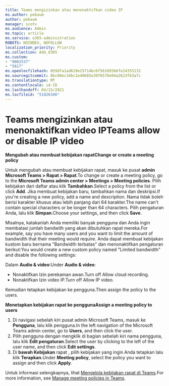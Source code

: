 ```yaml
---
title: Teams mengizinkan atau menonaktifkan video IP
ms.author: pebaum
author: pebaum
manager: scotv
ms.audience: Admin
ms.topic: article
ms.service: o365-administration
ROBOTS: NOINDEX, NOFOLLOW
localization_priority: Priority
ms.collection: Adm_O365
ms.custom:
- "9002537"
- "5617"
ms.openlocfilehash: 059d7a1ad619e25f14bc6f561693b6fe24355132
ms.sourcegitcommit: 8bc60ec34bc1e40685e3976576e04a2623f63a7c
ms.translationtype: MT
ms.contentlocale: id-ID
ms.lasthandoff: 04/15/2021
ms.locfileid: "51826346"
---
```

# <a name="teams-allow-or-disable-ip-video"></a><span data-ttu-id="2cd59-102">Teams mengizinkan atau menonaktifkan video IP</span><span class="sxs-lookup"><span data-stu-id="2cd59-102">Teams allow or disable IP video</span></span>

<span data-ttu-id="2cd59-103">**Mengubah atau membuat kebijakan rapat**</span><span class="sxs-lookup"><span data-stu-id="2cd59-103">**Change or create a meeting policy**</span></span>

<span data-ttu-id="2cd59-104">Untuk mengubah atau membuat kebijakan rapat, masuk ke pusat **admin Microsoft Teams > Rapat > Rapat**.</span><span class="sxs-lookup"><span data-stu-id="2cd59-104">To change or create a meeting policy, go to the **Microsoft Teams admin center > Meetings > Meeting policies**.</span></span> <span data-ttu-id="2cd59-105">Pilih kebijakan dari daftar atau klik **Tambahkan**.</span><span class="sxs-lookup"><span data-stu-id="2cd59-105">Select a policy from the list or click **Add**.</span></span> <span data-ttu-id="2cd59-106">Jika membuat kebijakan baru, tambahkan nama dan deskripsi.</span><span class="sxs-lookup"><span data-stu-id="2cd59-106">If you're creating a new policy, add a name and description.</span></span> <span data-ttu-id="2cd59-107">Nama tidak boleh berisi karakter khusus atau lebih panjang dari 64 karakter.</span><span class="sxs-lookup"><span data-stu-id="2cd59-107">The name can't contain special characters or be longer than 64 characters.</span></span> <span data-ttu-id="2cd59-108">Pilih pengaturan Anda, lalu klik **Simpan**.</span><span class="sxs-lookup"><span data-stu-id="2cd59-108">Choose your settings, and then click **Save**.</span></span>

<span data-ttu-id="2cd59-109">Misalnya, katakanlah Anda memiliki banyak pengguna dan Anda ingin membatasi jumlah bandwith yang akan dibutuhkan rapat mereka.</span><span class="sxs-lookup"><span data-stu-id="2cd59-109">For example, say you have many users and you want to limit the amount of bandwidth that their meeting would require.</span></span> <span data-ttu-id="2cd59-110">Anda dapat membuat kebijakan kustom baru bernama "Bandwidth terbatas" dan menonaktifkan pengaturan berikut:</span><span class="sxs-lookup"><span data-stu-id="2cd59-110">You would create a new custom policy named "Limited bandwidth" and disable the following settings:</span></span>

<span data-ttu-id="2cd59-111">Dalam **Audio & video**:</span><span class="sxs-lookup"><span data-stu-id="2cd59-111">Under **Audio & video**:</span></span>

- <span data-ttu-id="2cd59-112">Nonaktifkan Izin perekaman awan.</span><span class="sxs-lookup"><span data-stu-id="2cd59-112">Turn off Allow cloud recording.</span></span>
- <span data-ttu-id="2cd59-113">Nonaktifkan Izin video IP.</span><span class="sxs-lookup"><span data-stu-id="2cd59-113">Turn off Allow IP video.</span></span>

<span data-ttu-id="2cd59-114">Kemudian tetapkan kebijakan ke pengguna.</span><span class="sxs-lookup"><span data-stu-id="2cd59-114">Then assign the policy to the users.</span></span>

<span data-ttu-id="2cd59-115">**Menetapkan kebijakan rapat ke pengguna**</span><span class="sxs-lookup"><span data-stu-id="2cd59-115">**Assign a meeting policy to users**</span></span>

1. <span data-ttu-id="2cd59-116">Di navigasi sebelah kiri pusat admin Microsoft Teams, masuk ke **Pengguna**, lalu klik pengguna.</span><span class="sxs-lookup"><span data-stu-id="2cd59-116">In the left navigation of the Microsoft Teams admin center, go to **Users**, and then click the user.</span></span>
2. <span data-ttu-id="2cd59-117">Pilih pengguna dengan mengklik di bagian sebelah kiri nama pengguna, lalu klik **Edit pengaturan**.</span><span class="sxs-lookup"><span data-stu-id="2cd59-117">Select the user by clicking to the left of the user name, and then click **Edit settings**.</span></span>
3. <span data-ttu-id="2cd59-118">Di **bawah Kebijakan** rapat , pilih kebijakan yang ingin Anda tetapkan lalu klik **Terapkan.**</span><span class="sxs-lookup"><span data-stu-id="2cd59-118">Under **Meeting policy**, select the policy you want to assign and then click **Apply**.</span></span>

<span data-ttu-id="2cd59-119">Untuk informasi selengkapnya, lihat [Mengelola kebijakan rapat di Teams](https://docs.microsoft.com/microsoftteams/meeting-policies-in-teams).</span><span class="sxs-lookup"><span data-stu-id="2cd59-119">For more information, see [Manage meeting policies in Teams](https://docs.microsoft.com/microsoftteams/meeting-policies-in-teams).</span></span>

